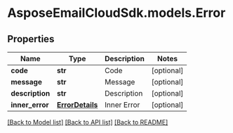 # AsposeEmailCloudSdk.models.Error

## Properties
Name | Type | Description | Notes
------------ | ------------- | ------------- | -------------
**code** | **str** | Code              | [optional] 
**message** | **str** | Message              | [optional] 
**description** | **str** | Description              | [optional] 
**inner_error** | [**ErrorDetails**](ErrorDetails.md) | Inner Error              | [optional] 

[[Back to Model list]](README.md#documentation-for-models) [[Back to API list]](README.md#documentation-for-api-endpoints) [[Back to README]](README.md)


